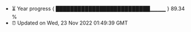 - ⏳ Year progress { ██████████████████████████▁▁▁▁ } 89.34 %
- ⏰ Updated on Wed, 23 Nov 2022 01:49:39 GMT

